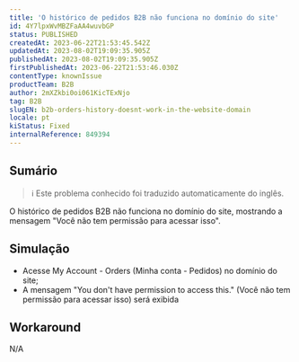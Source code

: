 ```yaml
---
title: 'O histórico de pedidos B2B não funciona no domínio do site'
id: 4Y7lpxWvMBZFaAA4wuvbGP
status: PUBLISHED
createdAt: 2023-06-22T21:53:45.542Z
updatedAt: 2023-08-02T19:09:35.905Z
publishedAt: 2023-08-02T19:09:35.905Z
firstPublishedAt: 2023-06-22T21:53:46.030Z
contentType: knownIssue
productTeam: B2B
author: 2mXZkbi0oi061KicTExNjo
tag: B2B
slugEN: b2b-orders-history-doesnt-work-in-the-website-domain
locale: pt
kiStatus: Fixed
internalReference: 849394
---
```


## Sumário

>ℹ️ Este problema conhecido foi traduzido automaticamente do inglês.


O histórico de pedidos B2B não funciona no domínio do site, mostrando a mensagem "Você não tem permissão para acessar isso".

## Simulação



- Acesse My Account - Orders (Minha conta - Pedidos) no domínio do site;
- A mensagem "You don't have permission to access this." (Você não tem permissão para acessar isso) será exibida

## Workaround


N/A



